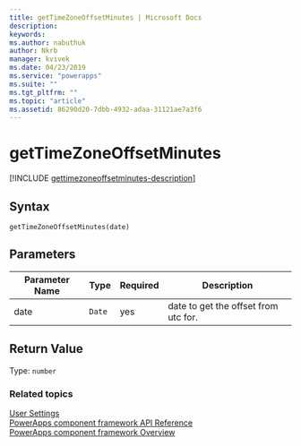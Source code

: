 ```yaml
---
title: getTimeZoneOffsetMinutes | Microsoft Docs
description: 
keywords:
ms.author: nabuthuk
author: Nkrb
manager: kvivek
ms.date: 04/23/2019
ms.service: "powerapps"
ms.suite: ""
ms.tgt_pltfrm: ""
ms.topic: "article"
ms.assetid: 86290d20-7dbb-4932-adaa-31121ae7a3f6
---
```


# getTimeZoneOffsetMinutes

[!INCLUDE [gettimezoneoffsetminutes-description](includes/gettimezoneoffsetminutes-description.md)]

## Syntax

`getTimeZoneOffsetMinutes(date)`

## Parameters

| Parameter Name|Type|Required|Description|
| ------------- |----|--------|-----------|
|date|`Date`|yes|date to get the offset from utc for.|

## Return Value

Type: `number`


### Related topics

[User Settings](../usersettings.md)<br/>
[PowerApps component framework API Reference](../../reference/index.md)<br/>
[PowerApps component framework Overview](../../overview.md)